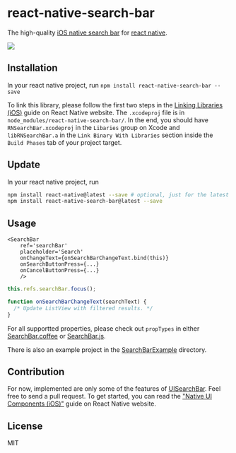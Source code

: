 # react-native-search-bar

The high-quality [iOS native search bar](https://developer.apple.com/library/ios/documentation/UserExperience/Conceptual/UIKitUICatalog/UISearchBar.html) for [react native](https://facebook.github.io/react-native/).

<img src="SearchBar.png"/>

## Installation

In your react native project, run `npm install react-native-search-bar --save`

To link this library, please follow the first two steps in the [Linking Libraries (iOS)](http://facebook.github.io/react-native/docs/linking-libraries-ios.html) guide on React Native website. The `.xcodeproj` file is in `node_modules/react-native-search-bar/`. In the end, you should have `RNSearchBar.xcodeproj` in the `Libaries` group on Xcode and `libRNSearchBar.a` in the `Link Binary With Libraries` section inside the `Build Phases` tab of your project target.

## Update

In your react native project, run

```Bash
npm install react-native@latest --save # optional, just for the latest react-native
npm install react-native-search-bar@latest --save
```

## Usage

```JSX
<SearchBar
	ref='searchBar'
	placeholder='Search'
	onChangeText={onSearchBarChangeText.bind(this)}
	onSearchButtonPress={...}
	onCancelButtonPress={...}
	/>
```

```javascript
this.refs.searchBar.focus();

function onSearchBarChangeText(searchText) {
  /* Update ListView with filtered results. */
}
```

For all supportted properties, please check out `propTypes` in either [SearchBar.coffee](SearchBar.coffee) or [SearchBar.js](SearchBar.js).

There is also an example project in the [SearchBarExample](SearchBarExample) directory.

## Contribution

For now, implemented are only some of the features of [UISearchBar](https://developer.apple.com/library/ios/documentation/UIKit/Reference/UISearchBar_Class/).
Feel free to send a pull request. To get started, you can read the ["Native UI Components (iOS)"](http://facebook.github.io/react-native/docs/native-components-ios.html) guide on React Native website.

## License

MIT
